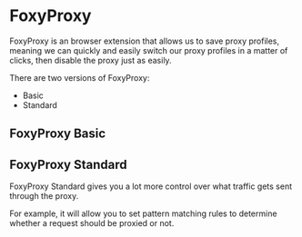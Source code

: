 # FoxyProxy
FoxyProxy is an browser extension that allows us to save proxy profiles, meaning we can quickly and easily switch our proxy profiles in a matter of clicks, then disable the proxy just as easily.

There are two versions of FoxyProxy: 
- Basic
- Standard


## FoxyProxy Basic


## FoxyProxy Standard

FoxyProxy Standard gives you a lot more control over what traffic gets sent through the proxy. 

For example, it will allow you to set pattern matching rules to determine whether a request should be proxied or not.